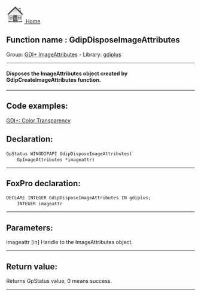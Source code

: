 [<img src="../../images/home.png"> Home ](https://github.com/VFPX/Win32API)  

## Function name : GdipDisposeImageAttributes
Group: [GDI+ ImageAttributes](../../functions_group.md#GDIplus_ImageAttributes)  -  Library: [gdiplus](../../Libraries.md#gdiplus)  
***  


#### Disposes the ImageAttributes object created by GdipCreateImageAttributes function.
***  


## Code examples:
[GDI+: Color Transparency](../../samples/sample_549.md)  

## Declaration:
```foxpro  
GpStatus WINGDIPAPI GdipDisposeImageAttributes(
	GpImageAttributes *imageattr)  
```  
***  


## FoxPro declaration:
```foxpro  
DECLARE INTEGER GdipDisposeImageAttributes IN gdiplus;
	INTEGER imageattr  
```  
***  


## Parameters:
imageattr
[in] Handle to the ImageAttributes object.  
***  


## Return value:
Returns GpStatus value, 0 means success.  
***  

